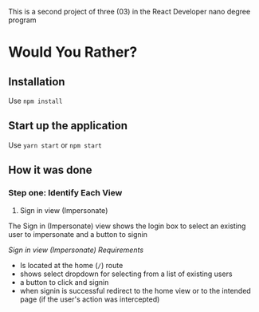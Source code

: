 This is a second project of three (03) in the React Developer nano degree program

# Would You Rather?

## Installation
Use `npm install`

## Start up the application
Use `yarn start` or `npm start`

## How it was done

### Step one: Identify Each View

1. Sign in view (Impersonate)

The Sign in (Impersonate) view shows the login box to select an existing user to impersonate and a button to signin

*Sign in view (Impersonate) Requirements*

* Is located at the home (`/`) route
* shows select dropdown for selecting from a list of existing users
* a button to click and signin
* when signin is successful redirect to the home view or to the intended page (if the user's action was intercepted)